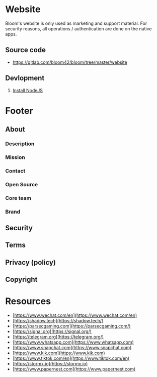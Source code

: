 # Website

Bloom's website is only used as marketing and support material.
For security reasons, all operations / authentication are done on the native apps.

## Source code

* https://gitlab.com/bloom42/bloom/tree/master/website

## Devlopment

1. [Install NodeJS](/engineering/setup.html#nodejs)


# Footer

## About

### Description

### Mission

### Contact

### Open Source

### Core team

### Brand

## Security

## Terms

## Privacy (policy)

## Copyright

# Resources

* [https://www.wechat.com/en](https://www.wechat.com/en)
* [https://shadow.tech](https://shadow.tech/)
* [https://parsecgaming.com](https://parsecgaming.com/)
* [https://signal.org](https://signal.org/)
* [https://telegram.org](https://telegram.org/)
* [https://www.whatsapp.com](https://www.whatsapp.com)
* [https://www.snapchat.com](https://www.snapchat.com)
* [https://www.kik.com](https://www.kik.com)
* [https://www.tiktok.com/en](https://www.tiktok.com/en)
* [https://stormx.io](https://stormx.io)
* [https://www.papernest.com](https://www.papernest.com)
